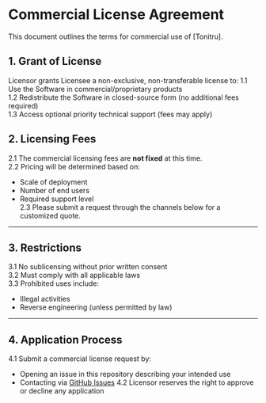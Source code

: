 # Commercial License Agreement

This document outlines the terms for commercial use of [Tonitru].

## 1. Grant of License

Licensor grants Licensee a non-exclusive, non-transferable license to:
1.1 Use the Software in commercial/proprietary products  
1.2 Redistribute the Software in closed-source form (no additional fees required)  
1.3 Access optional priority technical support (fees may apply)

## 2. Licensing Fees

2.1 The commercial licensing fees are **not fixed** at this time.  
2.2 Pricing will be determined based on:
   - Scale of deployment  
   - Number of end users  
   - Required support level  
2.3 Please submit a request through the channels below for a customized quote.

---

## 3. Restrictions

3.1 No sublicensing without prior written consent  
3.2 Must comply with all applicable laws  
3.3 Prohibited uses include:
   - Illegal activities  
   - Reverse engineering (unless permitted by law)

---

## 4. Application Process

4.1 Submit a commercial license request by:
   - Opening an issue in this repository describing your intended use
   - Contacting via [GitHub Issues](https://github.com/balovess/Tonitru/issues)
4.2 Licensor reserves the right to approve or decline any application

